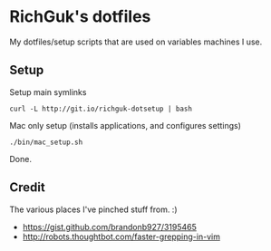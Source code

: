 # RichGuk's dotfiles

My dotfiles/setup scripts that are used on variables machines I use.


## Setup

Setup main symlinks

```
curl -L http://git.io/richguk-dotsetup | bash
```

Mac only setup (installs applications, and configures settings)

```
./bin/mac_setup.sh
```

Done.


## Credit

The various places I've pinched stuff from. :)

* https://gist.github.com/brandonb927/3195465
* http://robots.thoughtbot.com/faster-grepping-in-vim



